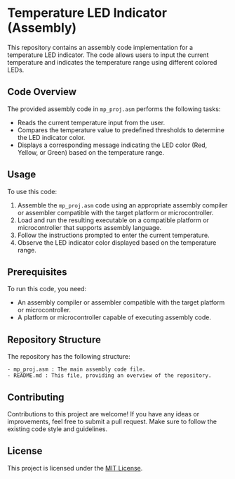 
# Temperature LED Indicator (Assembly)

This repository contains an assembly code implementation for a temperature LED indicator. The code allows users to input the current temperature and indicates the temperature range using different colored LEDs.

## Code Overview

The provided assembly code in `mp_proj.asm` performs the following tasks:

- Reads the current temperature input from the user.
- Compares the temperature value to predefined thresholds to determine the LED indicator color.
- Displays a corresponding message indicating the LED color (Red, Yellow, or Green) based on the temperature range.

## Usage

To use this code:

1. Assemble the `mp_proj.asm` code using an appropriate assembly compiler or assembler compatible with the target platform or microcontroller.
2. Load and run the resulting executable on a compatible platform or microcontroller that supports assembly language.
3. Follow the instructions prompted to enter the current temperature.
4. Observe the LED indicator color displayed based on the temperature range.

## Prerequisites

To run this code, you need:

- An assembly compiler or assembler compatible with the target platform or microcontroller.
- A platform or microcontroller capable of executing assembly code.

## Repository Structure

The repository has the following structure:

```
- mp_proj.asm : The main assembly code file.
- README.md : This file, providing an overview of the repository.
```

## Contributing

Contributions to this project are welcome! If you have any ideas or improvements, feel free to submit a pull request. Make sure to follow the existing code style and guidelines.

## License

This project is licensed under the [MIT License](LICENSE).

```
